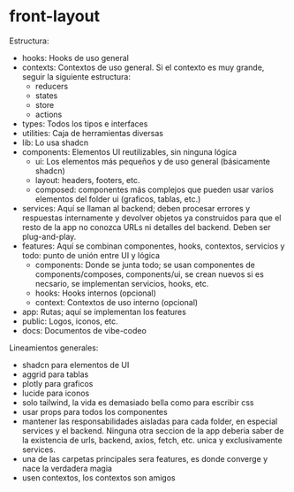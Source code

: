 # front-layout

Estructura:
- hooks: Hooks de uso general
- contexts: Contextos de uso general. Si el contexto es muy grande, seguir la siguiente estructura:
    - reducers
    - states
    - store
    - actions
- types: Todos los tipos e interfaces
- utilities: Caja de herramientas diversas
- lib: Lo usa shadcn
- components: Elementos UI reutilizables, sin ninguna lógica
    - ui: Los elementos más pequeños y de uso general (básicamente shadcn)
    - layout: headers, footers, etc.
    - composed: componentes más complejos que pueden usar varios elementos del folder ui (graficos, tablas, etc.)
- services: Aquí se llaman al backend; deben procesar errores y respuestas internamente y devolver objetos ya construidos para que el resto de la app no conozca URLs ni detalles del backend. Deben ser plug-and-play.
- features: Aquí se combinan componentes, hooks, contextos, servicios y todo: punto de unión entre UI y lógica
    - components: Donde se junta todo; se usan componentes de components/composes, components/ui, se crean nuevos si es necsario, se implementan servicios, hooks, etc.
    - hooks: Hooks internos (opcional)
    - context: Contextos de uso interno (opcional)
- app: Rutas; aquí se implementan los features
- public: Logos, iconos, etc.
- docs: Documentos de vibe-codeo


Lineamientos generales:
- shadcn para elementos de UI
- aggrid para tablas
- plotly para graficos
- lucide para iconos
- solo tailwind, la vida es demasiado bella como para escribir css
- usar props para todos los componentes
- mantener las responsabilidades aisladas para cada folder, en especial services y el backend. Ninguna otra seccion de la app deberia saber de la existencia de urls, backend, axios, fetch, etc. unica y exclusivamente services.
- una de las carpetas principales sera features, es donde converge y nace la verdadera magia
- usen contextos, los contextos son amigos